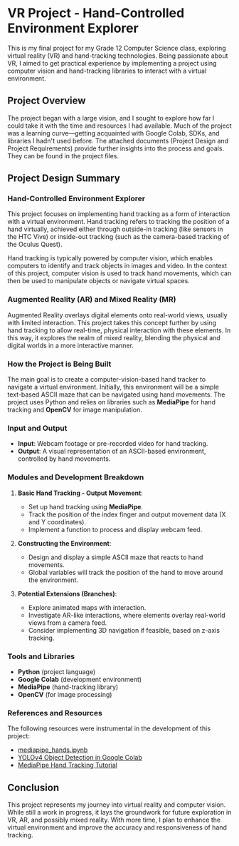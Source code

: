 # VR Project - Hand-Controlled Environment Explorer

This is my final project for my Grade 12 Computer Science class, exploring virtual reality (VR) and hand-tracking technologies. Being passionate about VR, I aimed to get practical experience by implementing a project using computer vision and hand-tracking libraries to interact with a virtual environment.

## Project Overview

The project began with a large vision, and I sought to explore how far I could take it with the time and resources I had available. Much of the project was a learning curve—getting acquainted with Google Colab, SDKs, and libraries I hadn't used before. The attached documents (Project Design and Project Requirements) provide further insights into the process and goals. They can be found in the project files.

## Project Design Summary

### Hand-Controlled Environment Explorer

This project focuses on implementing hand tracking as a form of interaction with a virtual environment. Hand tracking refers to tracking the position of a hand virtually, achieved either through outside-in tracking (like sensors in the HTC Vive) or inside-out tracking (such as the camera-based tracking of the Oculus Quest).

Hand tracking is typically powered by computer vision, which enables computers to identify and track objects in images and video. In the context of this project, computer vision is used to track hand movements, which can then be used to manipulate objects or navigate virtual spaces.

### Augmented Reality (AR) and Mixed Reality (MR)

Augmented Reality overlays digital elements onto real-world views, usually with limited interaction. This project takes this concept further by using hand tracking to allow real-time, physical interaction with these elements. In this way, it explores the realm of mixed reality, blending the physical and digital worlds in a more interactive manner.

### How the Project is Being Built

The main goal is to create a computer-vision-based hand tracker to navigate a virtual environment. Initially, this environment will be a simple text-based ASCII maze that can be navigated using hand movements. The project uses Python and relies on libraries such as **MediaPipe** for hand tracking and **OpenCV** for image manipulation.

### Input and Output

- **Input**: Webcam footage or pre-recorded video for hand tracking.
- **Output**: A visual representation of an ASCII-based environment, controlled by hand movements.

### Modules and Development Breakdown

1. **Basic Hand Tracking - Output Movement**:
   - Set up hand tracking using **MediaPipe**.
   - Track the position of the index finger and output movement data (X and Y coordinates).
   - Implement a function to process and display webcam feed.

2. **Constructing the Environment**:
   - Design and display a simple ASCII maze that reacts to hand movements.
   - Global variables will track the position of the hand to move around the environment.

3. **Potential Extensions (Branches)**:
   - Explore animated maps with interaction.
   - Investigate AR-like interactions, where elements overlay real-world views from a camera feed.
   - Consider implementing 3D navigation if feasible, based on z-axis tracking.

### Tools and Libraries

- **Python** (project language)
- **Google Colab** (development environment)
- **MediaPipe** (hand-tracking library)
- **OpenCV** (for image processing)

### References and Resources

The following resources were instrumental in the development of this project:

- [mediapipe_hands.ipynb](https://github.com/google/mediapipe)
- [YOLOv4 Object Detection in Google Colab](https://colab.research.google.com/drive/1xdjyBiY75MAVRSjgmiqI7pbRLn58VrbE?usp=sharing#scrollTo=RPDr23YFW_7c)
- [MediaPipe Hand Tracking Tutorial](https://iqraanwar.medium.com/mediapipe-computer-vision-55821a144f7f)

## Conclusion

This project represents my journey into virtual reality and computer vision. While still a work in progress, it lays the groundwork for future exploration in VR, AR, and possibly mixed reality. With more time, I plan to enhance the virtual environment and improve the accuracy and responsiveness of hand tracking.
